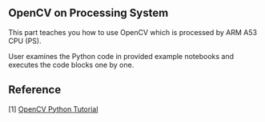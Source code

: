 ## OpenCV on Processing System

This part teaches you how to use OpenCV which is processed by ARM A53 CPU (PS).

User examines the Python code in provided example notebooks and executes the code blocks one by one.

## Reference
[1] [OpenCV Python Tutorial](https://docs.opencv.org/4.5.4/d6/d00/tutorial_py_root.html)